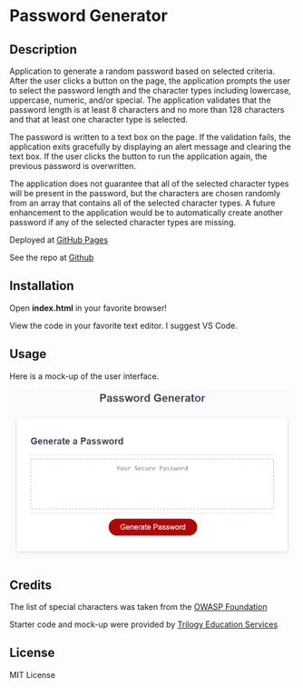 # Password Generator
## Description
Application to generate a random password based on selected criteria. After the user clicks a button on the page, the application prompts the user to select the password length and the character types including lowercase, uppercase, numeric, and/or special. The application validates that the password length is at least 8 characters and no more than 128 characters and that at least one character type is selected.

The password is written to a text box on the page. If the validation fails, the application exits gracefully by displaying an alert message and clearing the text box. If the user clicks the button to run the application again, the previous password is overwritten.

The application does not guarantee that all of the selected character types will be present in the password, but the characters are chosen randomly from an array that contains all of the selected character types. A future enhancement to the application would be to automatically create another password if any of the selected character types are missing.

Deployed at [GitHub Pages](https://danielryangreen.github.io/password-generator/)

See the repo at [Github](https://github.com/danielryangreen/)
## Installation
Open __index.html__ in your favorite browser!

View the code in your favorite text editor. I suggest VS Code.
## Usage
Here is a mock-up of the user interface.

![Generate Password button](Assets/03-javascript-homework-demo.png)
## Credits
The list of special characters was taken from the [OWASP Foundation](https://owasp.org/www-community/password-special-characters)

Starter code and mock-up were provided by [Trilogy Education Services](https://trilogyed.com/)
## License
MIT License